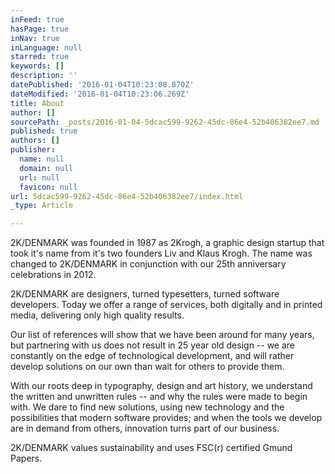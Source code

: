 ```yaml
---
inFeed: true
hasPage: true
inNav: true
inLanguage: null
starred: true
keywords: []
description: ''
datePublished: '2016-01-04T10:23:08.870Z'
dateModified: '2016-01-04T10:23:06.269Z'
title: About
author: []
sourcePath: _posts/2016-01-04-5dcac599-9262-45dc-86e4-52b406382ee7.md
published: true
authors: []
publisher:
  name: null
  domain: null
  url: null
  favicon: null
url: 5dcac599-9262-45dc-86e4-52b406382ee7/index.html
_type: Article

---
```

2K/DENMARK was founded in 1987 as 2Krogh, a graphic design startup that took it's name from it's two founders Liv and Klaus Krogh. The name was changed to 2K/DENMARK in conjunction with our 25th anniversary celebrations in 2012\.

2K/DENMARK are designers, turned typesetters, turned software developers. Today we offer a range of services, both digitally and in printed media, delivering only high quality results.

Our list of references will show that we have been around for many years, but partnering with us does not result in 25 year old design -- we are constantly on the edge of technological development, and will rather develop solutions on our own than wait for others to provide them.

With our roots deep in typography, design and art history, we understand the written and unwritten rules -- and why the rules were made to begin with. We dare to find new solutions, using new technology and the possibilities that modern software provides; and when the tools we develop are in demand from others, innovation turns part of our business.

2K/DENMARK values sustainability and uses FSC(r) certified Gmund Papers.
